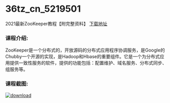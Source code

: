 # 36tz_cn_5219501
2021最新ZooKeeper教程【附完整资料】
[下载地址](http://www.36tz.cn/article/5219501 "下载地址")
### 课程介绍:
ZooKeeper是一个分布式的，开放源码的分布式应用程序协调服务，是Google的Chubby一个开源的实现，是Hadoop和Hbase的重要组件。它是一个为分布式应用提供一致性服务的软件，提供的功能包括：配置维护、域名服务、分布式同步、组服务等。

### 课程截图:
[![download](http://36tz.cn/muke_img/2021_04_2-44.png "下载地址")](http://www.36tz.cn "下载地址")
